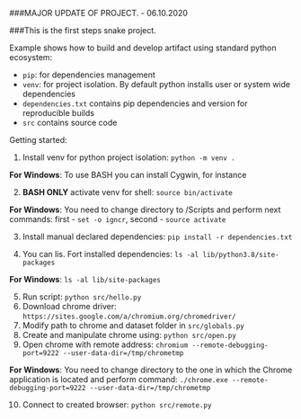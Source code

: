 ###MAJOR UPDATE OF PROJECT. - 06.10.2020

###This is the first steps snake project.

Example shows how to build and develop artifact using standard python ecosystem:
- `pip`: for dependencies management
- `venv`: for project isolation. By default python installs user or system wide dependencies
- `dependencies.txt` contains pip dependencies and version for reproducible builds
- `src` contains source code

Getting started:
1. Install venv for python project isolation: `python -m venv .`

**For Windows**: To use BASH you can install Cygwin, for instance
  
2. **BASH ONLY** activate venv for shell: `source bin/activate`

**For Windows**: You need to change directory to /Scripts and perform next commands: first - `set -o igncr`, second - `source activate
` 

3. Install manual declared dependencies: `pip install -r dependencies.txt`

4. You can lis. Fort installed dependencies: `ls -al lib/python3.8/site-packages`

**For Windows**: `ls -al lib/site-packages`
  
5. Run script: `python src/hello.py`
6. Download chrome driver: `https://sites.google.com/a/chromium.org/chromedriver/`
7. Modify path to chrome and dataset folder in `src/globals.py`    
8. Create and manipulate chrome using: `python src/open.py`
9. Open chrome with remote address: `chromium --remote-debugging-port=9222 --user-data-dir=/tmp/chrometmp`

**For Windows**: You need to change directory to the one in which the Chrome application is located and perform command: `./chrome.exe --remote-debugging-port=9222 --user-data-dir=/tmp/chrometmp`

10. Connect to created browser: `python src/remote.py`



